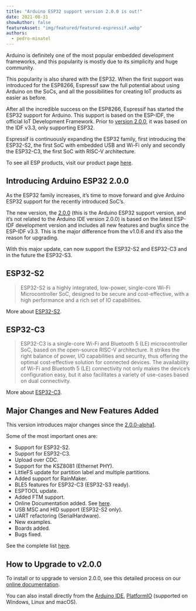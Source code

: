 ```yaml
---
title: "Arduino ESP32 support version 2.0.0 is out!"
date: 2021-08-31
showAuthor: false
featureAsset: "img/featured/featured-espressif.webp"
authors:
  - pedro-minatel
---
```

Arduino is definitely one of the most popular embedded development frameworks, and this popularity is mostly due to its simplicity and huge community.

This popularity is also shared with the ESP32. When the first support was introduced for the ESP8266, Espressif saw the full potential about using Arduino on the SoCs, and all the possibilities for creating IoT products as easier as before.

After all the incredible success on the ESP8266, Espressif has started the ESP32 support for Arduino. This support is based on the ESP-IDF, the official IoT Development Framework. Prior to [version 2.0.0](https://github.com/espressif/arduino-esp32/releases/tag/2.0.0), it was based on the IDF v3.3, only supporting ESP32.

Espressif is continuously expanding the ESP32 family, first introducing the ESP32-S2, the first SoC with embedded USB and Wi-Fi only and secondly the ESP32-C3, the first SoC with RISC-V architecture.

To see all ESP products, visit our product page [here](https://products.espressif.com/).

## Introducing Arduino ESP32 2.0.0

As the ESP32 family increases, it’s time to move forward and give Arduino ESP32 support for the recently introduced SoC’s.

The new version, the [2.0.0](https://github.com/espressif/arduino-esp32/releases/tag/2.0.0) (this is the Arduino ESP32 support version, and it’s not related to the Arduino IDE version 2.0.0) is based on the latest ESP-IDF development version and includes all new features and bugfix since the ESP-IDF v3.3. This is the major difference from the v1.0.6 and it’s also the reason for upgrading.

With this major update, can now support the ESP32-S2 and ESP32-C3 and in the future the ESP32-S3.

## ESP32-S2

> ESP32-S2 is a highly integrated, low-power, single-core Wi-Fi Microcontroller SoC, designed to be secure and cost-effective, with a high performance and a rich set of IO capabilities.

More about [ESP32-S2](https://docs.espressif.com/projects/arduino-esp32/en/latest/boards/ESP32-S2-Saola-1.html).

## ESP32-C3

> ESP32-C3 is a single-core Wi-Fi and Bluetooth 5 (LE) microcontroller SoC, based on the open-source RISC-V architecture. It strikes the right balance of power, I/O capabilities and security, thus offering the optimal cost-effective solution for connected devices. The availability of Wi-Fi and Bluetooth 5 (LE) connectivity not only makes the device’s configuration easy, but it also facilitates a variety of use-cases based on dual connectivity.

More about [ESP32-C3](https://docs.espressif.com/projects/arduino-esp32/en/latest/boards/ESP32-C3-DevKitM-1.html).

## Major Changes and New Features Added

This version introduces major changes since the [2.0.0-alpha1](https://github.com/espressif/arduino-esp32/tree/2.0.0-alpha1).

Some of the most important ones are:

- Support for ESP32-S2.
- Support for ESP32-C3.
- Upload over CDC.
- Support for the KSZ8081 (Ethernet PHY).
- LittleFS update for partition label and multiple partitions.
- Added support for RainMaker.
- BLE5 features for ESP32-C3 (ESP32-S3 ready).
- ESPTOOL update.
- Added FTM support.
- Online Documentation added. See [here](https://docs.espressif.com/projects/arduino-esp32/en/latest/).
- USB MSC and HID support (ESP32-S2 only).
- UART refactoring (SerialHardware).
- New examples.
- Boards added.
- Bugs fixed.

See the complete list [here](https://github.com/espressif/arduino-esp32/releases).

## How to Upgrade to v2.0.0

To install or to upgrade to version 2.0.0, see this detailed process on our [online documentation](https://docs.espressif.com/projects/arduino-esp32/en/latest/installing.html#installing).

You can also install directly from the [Arduino IDE](https://www.arduino.cc/en/software), [PlatformIO](https://platformio.org/) (supported on Windows, Linux and macOS).
